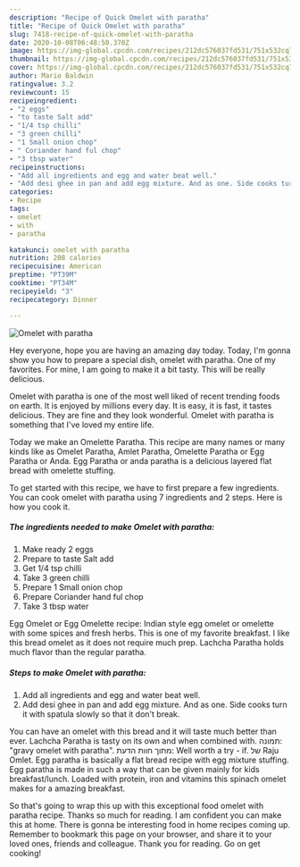 ```yaml
---
description: "Recipe of Quick Omelet with paratha"
title: "Recipe of Quick Omelet with paratha"
slug: 7418-recipe-of-quick-omelet-with-paratha
date: 2020-10-08T06:48:50.370Z
image: https://img-global.cpcdn.com/recipes/212dc576037fd531/751x532cq70/omelet-with-paratha-recipe-main-photo.jpg
thumbnail: https://img-global.cpcdn.com/recipes/212dc576037fd531/751x532cq70/omelet-with-paratha-recipe-main-photo.jpg
cover: https://img-global.cpcdn.com/recipes/212dc576037fd531/751x532cq70/omelet-with-paratha-recipe-main-photo.jpg
author: Mario Baldwin
ratingvalue: 3.2
reviewcount: 15
recipeingredient:
- "2 eggs"
- "to taste Salt add"
- "1/4 tsp chilli"
- "3 green chilli"
- "1 Small onion chop"
- " Coriander hand ful chop"
- "3 tbsp water"
recipeinstructions:
- "Add all ingredients and egg and water beat well."
- "Add desi ghee in pan and add egg mixture. And as one. Side cooks turn it with spatula slowly so that it don&#39;t break."
categories:
- Recipe
tags:
- omelet
- with
- paratha

katakunci: omelet with paratha 
nutrition: 208 calories
recipecuisine: American
preptime: "PT39M"
cooktime: "PT34M"
recipeyield: "3"
recipecategory: Dinner

---
```



![Omelet with paratha](https://img-global.cpcdn.com/recipes/212dc576037fd531/751x532cq70/omelet-with-paratha-recipe-main-photo.jpg)

Hey everyone, hope you are having an amazing day today. Today, I'm gonna show you how to prepare a special dish, omelet with paratha. One of my favorites. For mine, I am going to make it a bit tasty. This will be really delicious.

Omelet with paratha is one of the most well liked of recent trending foods on earth. It is enjoyed by millions every day. It is easy, it is fast, it tastes delicious. They are fine and they look wonderful. Omelet with paratha is something that I've loved my entire life.

Today we make an Omelette Paratha. This recipe are many names or many kinds like as Omelet Paratha, Amlet Paratha, Omelette Paratha or Egg Paratha or Anda. Egg Paratha or anda paratha is a delicious layered flat bread with omelette stuffing.


To get started with this recipe, we have to first prepare a few ingredients. You can cook omelet with paratha using 7 ingredients and 2 steps. Here is how you cook it.

<!--inarticleads1-->

##### The ingredients needed to make Omelet with paratha:

1. Make ready 2 eggs
1. Prepare to taste Salt add
1. Get 1/4 tsp chilli
1. Take 3 green chilli
1. Prepare 1 Small onion chop
1. Prepare  Coriander hand ful chop
1. Take 3 tbsp water


Egg Omelet or Egg Omelette recipe: Indian style egg omelet or omelette with some spices and fresh herbs. This is one of my favorite breakfast. I like this bread omelet as it does not require much prep. Lachcha Paratha holds much flavor than the regular paratha. 

<!--inarticleads2-->

##### Steps to make Omelet with paratha:

1. Add all ingredients and egg and water beat well.
1. Add desi ghee in pan and add egg mixture. And as one. Side cooks turn it with spatula slowly so that it don&#39;t break.


You can have an omelet with this bread and it will taste much better than ever. Lachcha Paratha is tasty on its own and when combined with. תמונה: &#34;gravy omelet with paratha&#34;. מתוך חוות הדעת: ‪Well worth a try - if.‬ של ‪Raju Omlet‬. Egg paratha is basically a flat bread recipe with egg mixture stuffing. Egg paratha is made in such a way that can be given mainly for kids breakfast/lunch. Loaded with protein, iron and vitamins this spinach omelet makes for a amazing breakfast. 

So that's going to wrap this up with this exceptional food omelet with paratha recipe. Thanks so much for reading. I am confident you can make this at home. There is gonna be interesting food in home recipes coming up. Remember to bookmark this page on your browser, and share it to your loved ones, friends and colleague. Thank you for reading. Go on get cooking!
